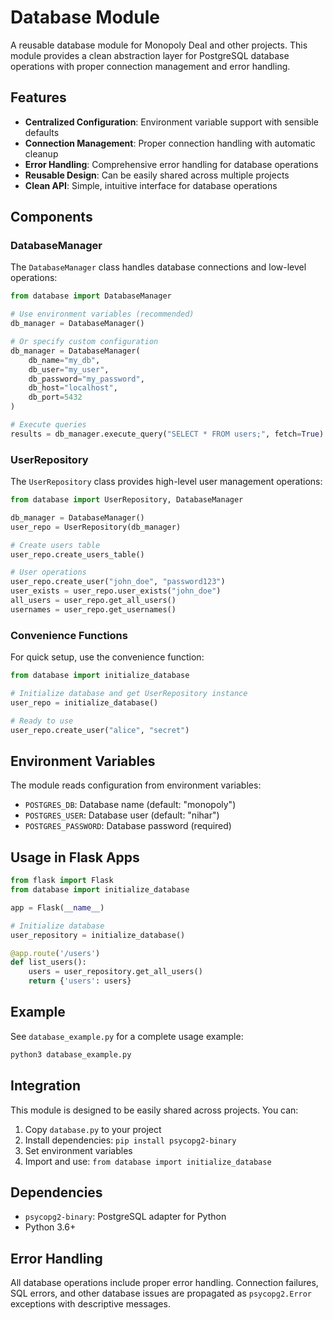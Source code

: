 # Database Module

A reusable database module for Monopoly Deal and other projects. This module provides a clean abstraction layer for PostgreSQL database operations with proper connection management and error handling.

## Features

- **Centralized Configuration**: Environment variable support with sensible defaults
- **Connection Management**: Proper connection handling with automatic cleanup
- **Error Handling**: Comprehensive error handling for database operations
- **Reusable Design**: Can be easily shared across multiple projects
- **Clean API**: Simple, intuitive interface for database operations

## Components

### DatabaseManager

The `DatabaseManager` class handles database connections and low-level operations:

```python
from database import DatabaseManager

# Use environment variables (recommended)
db_manager = DatabaseManager()

# Or specify custom configuration
db_manager = DatabaseManager(
    db_name="my_db",
    db_user="my_user", 
    db_password="my_password",
    db_host="localhost",
    db_port=5432
)

# Execute queries
results = db_manager.execute_query("SELECT * FROM users;", fetch=True)
```

### UserRepository

The `UserRepository` class provides high-level user management operations:

```python
from database import UserRepository, DatabaseManager

db_manager = DatabaseManager()
user_repo = UserRepository(db_manager)

# Create users table
user_repo.create_users_table()

# User operations
user_repo.create_user("john_doe", "password123")
user_exists = user_repo.user_exists("john_doe")
all_users = user_repo.get_all_users()
usernames = user_repo.get_usernames()
```

### Convenience Functions

For quick setup, use the convenience function:

```python
from database import initialize_database

# Initialize database and get UserRepository instance
user_repo = initialize_database()

# Ready to use
user_repo.create_user("alice", "secret")
```

## Environment Variables

The module reads configuration from environment variables:

- `POSTGRES_DB`: Database name (default: "monopoly")
- `POSTGRES_USER`: Database user (default: "nihar")
- `POSTGRES_PASSWORD`: Database password (required)

## Usage in Flask Apps

```python
from flask import Flask
from database import initialize_database

app = Flask(__name__)

# Initialize database
user_repository = initialize_database()

@app.route('/users')
def list_users():
    users = user_repository.get_all_users()
    return {'users': users}
```

## Example

See `database_example.py` for a complete usage example:

```bash
python3 database_example.py
```

## Integration

This module is designed to be easily shared across projects. You can:

1. Copy `database.py` to your project
2. Install dependencies: `pip install psycopg2-binary`
3. Set environment variables
4. Import and use: `from database import initialize_database`

## Dependencies

- `psycopg2-binary`: PostgreSQL adapter for Python
- Python 3.6+

## Error Handling

All database operations include proper error handling. Connection failures, SQL errors, and other database issues are propagated as `psycopg2.Error` exceptions with descriptive messages.